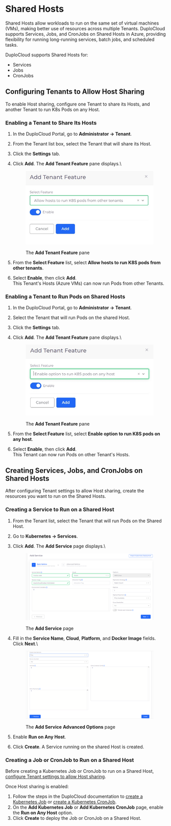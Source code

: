 # Shared Hosts

Shared Hosts allow workloads to run on the same set of virtual machines (VMs), making better use of resources across multiple Tenants. DuploCloud supports Services, Jobs, and CronJobs on Shared Hosts in Azure, providing flexibility for running long-running services, batch jobs, and scheduled tasks.

DuploCloud supports Shared Hosts for:

* Services
* Jobs
* CronJobs

## Configuring Tenants to Allow Host Sharing

To enable Host sharing, configure one Tenant to share its Hosts, and another Tenant to run K8s Pods on any Host.

### **Enabling a Tenant to Share Its Hosts**

1. In the DuploCloud Portal, go to **Administrator → Tenant**.
2. From the Tenant list box, select the Tenant that will share its Host.
3. Click the **Settings** tab.
4.  Click **Add**. The **Add Tenant Feature** pane displays.\


    <div align="left"><figure><img src="../../../.gitbook/assets/Addfeature1.jpg" alt="" width="455"><figcaption><p>The <strong>Add Tenant Feature</strong> pane</p></figcaption></figure></div>
5. From the **Select Feature** list, select **Allow hosts to run K8S pods from other tenants**.
6. Select **Enable**, then click **Add**.\
   This Tenant's Hosts (Azure VMs) can now run Pods from other Tenants.

### **Enabling a Tenant to Run Pods on Shared Hosts**

1. In the DuploCloud Portal, go to **Administrator → Tenant**.
2. Select the Tenant that will run Pods on the shared Host.
3. Click the **Settings** tab.
4.  Click **Add**. The **Add Tenant Feature** pane displays.\


    <div align="left"><figure><img src="../../../.gitbook/assets/addfeature2.jpg" alt="" width="455"><figcaption><p>The <strong>Add Tenant Feature</strong> pane</p></figcaption></figure></div>
5. From the **Select Feature** list, select **Enable option to run K8S pods on any host**.
6. Select **Enable**, then click **Add**.\
   This Tenant can now run Pods on other Tenant's Hosts.

## Creating Services, Jobs, and CronJobs on Shared Hosts

After configuring Tenant settings to allow Host sharing, create the resources you want to run on the Shared Hosts.

### **Creating a Service to Run on a Shared Host**

1. From the Tenant list, select the Tenant that will run Pods on the Shared Host.
2. Go to **Kubernetes → Services**.
3.  Click **Add**. The **Add Service** page displays.\


    <figure><img src="../../../.gitbook/assets/Screenshot (153).png" alt=""><figcaption><p>The <strong>Add Service</strong> page</p></figcaption></figure>
4.  Fill in the **Service Name**, **Cloud**, **Platform**, and **Docker Image** fields. Click **Next**.\


    <figure><img src="../../../.gitbook/assets/Screenshot (154).png" alt=""><figcaption><p>The <strong>Add Service</strong> <strong>Advanced Options</strong> page</p></figcaption></figure>
5. Enable **Run on Any Host**.
6. Click **Create**. A Service running on the shared Host is created.

### **Creating a Job or CronJob to Run on a Shared Host**

Before creating a Kubernetes Job or CronJob to run on a Shared Host, [configure Tenant settings to allow Host sharing](../../../overview/use-cases/hosts-vms/adding-shared-hosts.md#configuring-tenants-to-allow-host-sharing).&#x20;

Once Host sharing is enabled:

1. Follow the steps in the DuploCloud documentation to [create a Kubernetes Job](../../../kubernetes/jobs.md#creating-a-kubernetes-job-in-the-duplocloud-portal) or [create a Kubernetes CronJob](../../../kubernetes/cronjobs.md#creating-a-kubernetes-cronjob-in-the-duplocloud-portal).
2. On the **Add Kubernetes Job** or **Add Kubernetes CronJob** page, enable the **Run on Any Host** option.
3. Click **Create** to deploy the Job or CronJob on a Shared Host.
